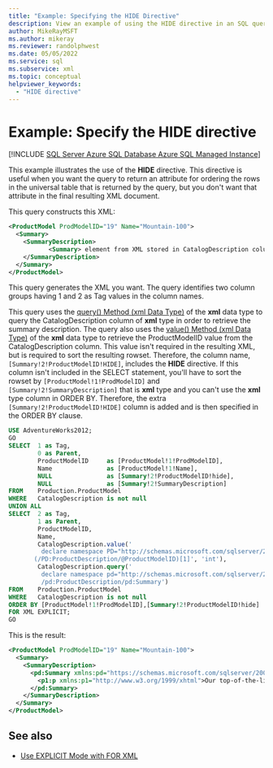 ```yaml
---
title: "Example: Specifying the HIDE Directive"
description: View an example of using the HIDE directive in an SQL query.
author: MikeRayMSFT
ms.author: mikeray
ms.reviewer: randolphwest
ms.date: 05/05/2022
ms.service: sql
ms.subservice: xml
ms.topic: conceptual
helpviewer_keywords:
  - "HIDE directive"
---
```

# Example: Specify the HIDE directive

[!INCLUDE [SQL Server Azure SQL Database Azure SQL Managed Instance](../../includes/applies-to-version/sql-asdb-asdbmi.md)]

This example illustrates the use of the **HIDE** directive. This directive is useful when you want the query to return an attribute for ordering the rows in the universal table that is returned by the query, but you don't want that attribute in the final resulting XML document.

This query constructs this XML:

```xml
<ProductModel ProdModelID="19" Name="Mountain-100">
  <Summary>
    <SummaryDescription>
           <Summary> element from XML stored in CatalogDescription column
    </SummaryDescription>
  </Summary>
</ProductModel>
```

This query generates the XML you want. The query identifies two column groups having 1 and 2 as Tag values in the column names.

This query uses the [query() Method (xml Data Type)](../../t-sql/xml/query-method-xml-data-type.md) of the **xml** data type to query the CatalogDescription column of **xml** type in order to retrieve the summary description. The query also uses the [value() Method (xml Data Type)](../../t-sql/xml/value-method-xml-data-type.md) of the **xml** data type to retrieve the ProductModelID value from the CatalogDescription column. This value isn't required in the resulting XML, but is required to sort the resulting rowset. Therefore, the column name, `[Summary!2!ProductModelID!HIDE]`, includes the **HIDE** directive. If this column isn't included in the SELECT statement, you'll have to sort the rowset by `[ProductModel!1!ProdModelID]` and `[Summary!2!SummaryDescription]` that is **xml** type and you can't use the **xml** type column in ORDER BY. Therefore, the extra `[Summary!2!ProductModelID!HIDE]` column is added and is then specified in the ORDER BY clause.

```sql
USE AdventureWorks2012;
GO
SELECT  1 as Tag,
        0 as Parent,
        ProductModelID     as [ProductModel!1!ProdModelID],
        Name               as [ProductModel!1!Name],
        NULL               as [Summary!2!ProductModelID!hide],
        NULL               as [Summary!2!SummaryDescription]
FROM    Production.ProductModel
WHERE   CatalogDescription is not null
UNION ALL
SELECT  2 as Tag,
        1 as Parent,
        ProductModelID,
        Name,
        CatalogDescription.value('
         declare namespace PD="http://schemas.microsoft.com/sqlserver/2004/07/adventure-works/ProductModelDescription";
       (/PD:ProductDescription/@ProductModelID)[1]', 'int'),
        CatalogDescription.query('
         declare namespace pd="http://schemas.microsoft.com/sqlserver/2004/07/adventure-works/ProductModelDescription";
         /pd:ProductDescription/pd:Summary')
FROM    Production.ProductModel
WHERE   CatalogDescription is not null
ORDER BY [ProductModel!1!ProdModelID],[Summary!2!ProductModelID!hide]
FOR XML EXPLICIT;
GO
```

This is the result:

```xml
<ProductModel ProdModelID="19" Name="Mountain-100">
  <Summary>
    <SummaryDescription>
      <pd:Summary xmlns:pd="https://schemas.microsoft.com/sqlserver/2004/07/adventure-works/ProductModelDescription" xmlns="">
        <p1:p xmlns:p1="http://www.w3.org/1999/xhtml">Our top-of-the-line competition mountain bike. Performance-enhancing options include the innovative HL Frame, super-smooth front suspension, and traction for all terrain. </p1:p>
      </pd:Summary>
    </SummaryDescription>
  </Summary>
</ProductModel>
```

## See also

- [Use EXPLICIT Mode with FOR XML](../../relational-databases/xml/use-explicit-mode-with-for-xml.md)
